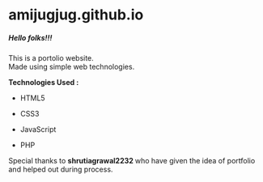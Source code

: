 # amijugjug.github.io

<h5>Hello folks!!!</h5>
<p>
	This is a portolio website.</br>
	Made using simple web technologies.
</p>
<strong>Technologies Used : </strong>
<ul>
	<li><p>HTML5</p></li>
	<li><p>CSS3</p></li>
	<li><p>JavaScript</p></li>
	<li><p>PHP</p></li>
</ul>
<p>Special thanks to <strong> shrutiagrawal2232 </strong> who have given the idea of portfolio and helped out during process. </p>
